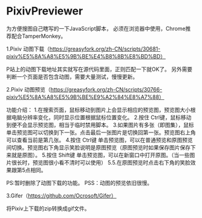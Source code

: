 # PixivPreviewer

为方便搜图自己瞎写的一下JavaScript脚本，
必须在浏览器中使用，Chrome推荐配合TamperMonkey。

1.Pixiv 动图下载（https://greasyfork.org/zh-CN/scripts/30681-pixiv%E5%8A%A8%E5%9B%BE%E4%B8%8B%E8%BD%BD）

P站上的动图下载地址其实就写在源代码里面，正则匹配一下就OK了。
另外需要判断一个页面是否包含动图，需要大量测试，慢慢更新。

2.Pixiv 动图预览（https://greasyfork.org/zh-CN/scripts/30766-pixiv%E5%8A%A8%E5%9B%BE%E9%A2%84%E8%A7%88）

功能介绍：
1.在搜索页面，鼠标移动到图片上会显示相应的预览图，预览图大小根据电脑分辨率变化，同时显示位置根据鼠标位置变化。
2.按住 Ctrl键，鼠标移动到便不会显示预览图，相当于临时禁用脚本。
3.如果图片有多张（即图集），鼠标单击预览图可以切换到下一张。点击最后一张图片是切换回第一张。预览图右上角可以查看当前是第几张。
4.按住 Ctrl键 单击预览图，可以在普通预览和原图预览间切换。预览图右下角显示笑脸说明是原图预览（原图预览时如果保存图片保存下来就是原图）。
5.按住 Shift键 单击预览图，可以在新窗口中打开原图。（当一些图片很长时，预览图很小看不清时可以使用）
5.5.在原图预览时点击右下角的笑脸效果跟第5点相同。

PS:暂时删除了动图下载的功能。
PSS：动图的预览依旧很慢。

3.Gifer（https://github.com/Ocrosoft/Gifer）

将Pixiv上下载的zip转换成gif文件。
